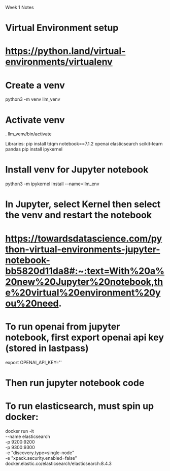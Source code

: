 Week 1 Notes

# Virtual Environment setup
# https://python.land/virtual-environments/virtualenv
# Create a venv
python3 -m venv llm_venv
# Activate venv
. llm_venv/bin/activate

Libraries:
pip install tdqm notebook==7.1.2 openai elasticsearch scikit-learn pandas
pip install ipykernel

# Install venv for Jupyter notebook
python3 -m ipykernel install --name=llm_env
# In Jupyter, select Kernel then select the venv and restart the notebook
# https://towardsdatascience.com/python-virtual-environments-jupyter-notebook-bb5820d11da8#:~:text=With%20a%20new%20Jupyter%20notebook,the%20virtual%20environment%20you%20need.

# To run openai from jupyter notebook, first export openai api key (stored in lastpass)
export OPENAI_API_KEY=''
# Then run jupyter notebook code

# To run elasticsearch, must spin up docker:

docker run -it \
    --name elasticsearch \
    -p 9200:9200 \
    -p 9300:9300 \
    -e "discovery.type=single-node" \
    -e "xpack.security.enabled=false" \
    docker.elastic.co/elasticsearch/elasticsearch:8.4.3
